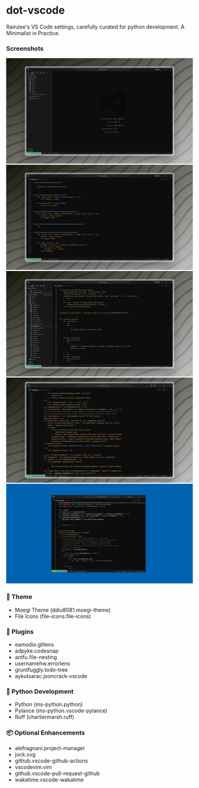 # dot-vscode

Rainzee's VS Code settings, carefully curated for python development. A Minimalist in Practice.

### Screenshots

![screenshot](./screenshots/1.png)
![screenshot](./screenshots/2.png)
![screenshot](./screenshots/3.png)
![screenshot](./screenshots/4.png)
![screenshot](./screenshots/5.png)

### 🎨 Theme

- Moegi Theme (ddiu8081.moegi-theme)
- File Icons (file-icons.file-icons)

### 🔌 Plugins

- eamodio.gitlens
- adpyke.codesnap
- antfu.file-nesting
- usernamehw.errorlens
- gruntfuggly.todo-tree
- aykutsarac.jsoncrack-vscode

### 🐍 Python Development

- Python (ms-python.python)
- Pylance (ms-python.vscode-pylance)
- Ruff (charliermarsh.ruff)

### 📦 Optional Enhancements

- alefragnani.project-manager
- jock.svg
- github.vscode-github-actions
- vscodevim.vim
- github.vscode-pull-request-github
- wakatime.vscode-wakatime
